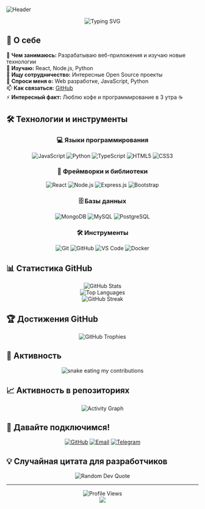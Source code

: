 ![Header](https://capsule-render.vercel.app/api?type=waving&color=gradient&height=200&section=header&text=Виталий&fontSize=50&fontAlignY=35&animation=twinkling&fontColor=gradient)

<div align="center">
  <img src="https://readme-typing-svg.herokuapp.com?font=Fira+Code&pause=1000&color=2196F3&center=true&vCenter=true&width=435&lines=Разработка сайтов и приложений!;Комплексный подход!;Оптимальные решения!" alt="Typing SVG" />
</div>

## 🚀 О себе

🔭 **Чем занимаюсь:** Разрабатываю веб-приложения и изучаю новые технологии  
🌱 **Изучаю:** React, Node.js, Python  
👯 **Ищу сотрудничество:** Интересные Open Source проекты  
💬 **Спроси меня о:** Web разработке, JavaScript, Python  
📫 **Как связаться:** [GitHub](https://github.com/vitaluska123)  
⚡ **Интересный факт:** Люблю кофе и программирование в 3 утра ☕  

## 🛠️ Технологии и инструменты

<div align="center">
  
### 💻 Языки программирования
![JavaScript](https://img.shields.io/badge/-JavaScript-F7DF1E?style=for-the-badge&logo=javascript&logoColor=black)
![Python](https://img.shields.io/badge/-Python-3776AB?style=for-the-badge&logo=python&logoColor=white)
![TypeScript](https://img.shields.io/badge/-TypeScript-3178C6?style=for-the-badge&logo=typescript&logoColor=white)
![HTML5](https://img.shields.io/badge/-HTML5-E34F26?style=for-the-badge&logo=html5&logoColor=white)
![CSS3](https://img.shields.io/badge/-CSS3-1572B6?style=for-the-badge&logo=css3&logoColor=white)

### 🚀 Фреймворки и библиотеки
![React](https://img.shields.io/badge/-React-61DAFB?style=for-the-badge&logo=react&logoColor=black)
![Node.js](https://img.shields.io/badge/-Node.js-339933?style=for-the-badge&logo=node.js&logoColor=white)
![Express.js](https://img.shields.io/badge/-Express.js-000000?style=for-the-badge&logo=express&logoColor=white)
![Bootstrap](https://img.shields.io/badge/-Bootstrap-7952B3?style=for-the-badge&logo=bootstrap&logoColor=white)

### 🗄️ Базы данных
![MongoDB](https://img.shields.io/badge/-MongoDB-47A248?style=for-the-badge&logo=mongodb&logoColor=white)
![MySQL](https://img.shields.io/badge/-MySQL-4479A1?style=for-the-badge&logo=mysql&logoColor=white)
![PostgreSQL](https://img.shields.io/badge/-PostgreSQL-336791?style=for-the-badge&logo=postgresql&logoColor=white)

### 🛠️ Инструменты
![Git](https://img.shields.io/badge/-Git-F05032?style=for-the-badge&logo=git&logoColor=white)
![GitHub](https://img.shields.io/badge/-GitHub-181717?style=for-the-badge&logo=github&logoColor=white)
![VS Code](https://img.shields.io/badge/-VS%20Code-007ACC?style=for-the-badge&logo=visual-studio-code&logoColor=white)
![Docker](https://img.shields.io/badge/-Docker-2496ED?style=for-the-badge&logo=docker&logoColor=white)

</div>

## 📊 Статистика GitHub

<div align="center">
  <img src="https://github-readme-stats.vercel.app/api?username=vitaluska123&show_icons=true&theme=tokyonight&hide_border=true&count_private=true" alt="GitHub Stats" />
</div>

<div align="center">
  <img src="https://github-readme-stats.vercel.app/api/top-langs/?username=vitaluska123&theme=tokyonight&hide_border=true&include_all_commits=true&count_private=true&layout=compact" alt="Top Languages" />
</div>

<div align="center">
  <img src="https://github-readme-streak-stats.herokuapp.com/?user=vitaluska123&theme=tokyonight&hide_border=true" alt="GitHub Streak" />
</div>

## 🏆 Достижения GitHub

<div align="center">
  <img src="https://github-profile-trophy.vercel.app/?username=vitaluska123&theme=tokyonight&no-frame=true&no-bg=true&margin-w=4" alt="GitHub Trophies" />
</div>

## 🐍 Активность

<div align="center">
  <img alt="snake eating my contributions" src="https://raw.githubusercontent.com/vitaluska123/vitaluska123/output/github-contribution-grid-snake-dark.svg" />
</div>

## 📈 Активность в репозиториях

<div align="center">
  <img src="https://activity-graph.herokuapp.com/graph?username=vitaluska123&theme=tokyo-night&hide_border=true" alt="Activity Graph" />
</div>

## 🤝 Давайте подключимся!

<div align="center">
  
[![GitHub](https://img.shields.io/badge/-GitHub-181717?style=for-the-badge&logo=github&logoColor=white)](https://github.com/vitaluska123)
[![Email](https://img.shields.io/badge/-Email-D14836?style=for-the-badge&logo=gmail&logoColor=white)](mailto:vitalikudryashov295.228@gmail.com)
[![Telegram](https://img.shields.io/badge/-Telegram-2CA5E0?style=for-the-badge&logo=telegram&logoColor=white)](https://t.me/StrunderF)

</div>

## 💡 Случайная цитата для разработчиков

<div align="center">
  <img src="https://quotes-github-readme.vercel.app/api?type=horizontal&theme=tokyonight" alt="Random Dev Quote" />
</div>

---

<div align="center">
  <img src="https://komarev.com/ghpvc/?username=vitaluska123&label=Просмотры%20профиля&color=0e75b6&style=flat" alt="Profile Views" />
</div>

<div align="center">
  <img src="https://capsule-render.vercel.app/api?type=waving&color=gradient&height=100&section=footer" />
</div>
